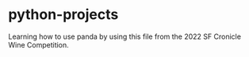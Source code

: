 # python-projects
Learning how to use panda by using this file from the 2022 SF Cronicle Wine Competition.
